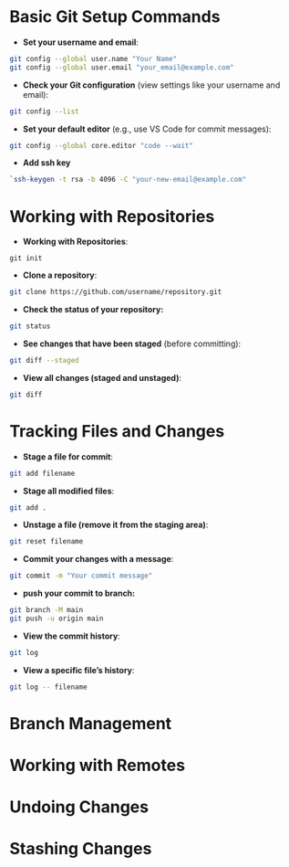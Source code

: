 # Basic Git Setup Commands

- **Set your username and email**:
```bash
git config --global user.name "Your Name" 
git config --global user.email "your_email@example.com"
```

- **Check your Git configuration** (view settings like your username and email):
```bash
git config --list
```

- **Set your default editor** (e.g., use VS Code for commit messages):
```bash
git config --global core.editor "code --wait"
```

- **Add ssh key**
```bash
`ssh-keygen -t rsa -b 4096 -C "your-new-email@example.com"
```

# Working with Repositories

- **Working with Repositories**:
```
git init
```

- **Clone a repository**:
```bash
git clone https://github.com/username/repository.git
```

- **Check the status of your repository:**
```bash
git status
```

- **See changes that have been staged** (before committing):
```bash
git diff --staged
```

- **View all changes (staged and unstaged)**:
```bash
git diff
```


# Tracking Files and Changes

- **Stage a file for commit**:
```bash
git add filename
```

- **Stage all modified files**:
```bash
git add .
```

- **Unstage a file (remove it from the staging area)**:
```bash
git reset filename
```

- **Commit your changes with a message**:
```bash
git commit -m "Your commit message"
```

- **push your commit to branch:**
```bash
git branch -M main 
git push -u origin main
```

- **View the commit history**:
```bash
git log
```

- **View a specific file’s history**:
```bash
git log -- filename
```


# Branch Management


# Working with Remotes


# Undoing Changes


# Stashing Changes
